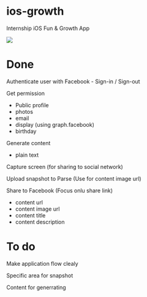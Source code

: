 # ios-growth
Internship iOS Fun &amp; Growth App

<img src="http://files.parsetfss.com/3d189fc8-bfe5-41b9-9c96-fded3c6809a7/tfss-ae47d901-3b54-41ca-9df6-b33bdd16da87-UserGeneratedResult.png">

<h1>Done</h1>
Authenticate user with Facebook
  - Sign-in / Sign-out 

Get permission
  - Public profile
  - photos
  - email
  - display (using graph.facebook)
  - birthday

Generate content
  - plain text

Capture screen (for sharing to social network)

Upload snapshot to Parse (Use for content image url)

Share to Facebook (Focus onlu share link)
  - content url
  - content image url
  - content title
  - content description
  
<h1>To do</h1>

Make application flow clealy

Specific area for snapshot

Content for generrating
